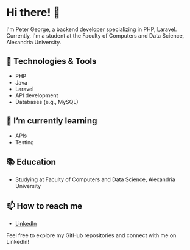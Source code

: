 # Hi there! 👋

I'm Peter George, a backend developer specializing in PHP, Laravel.
Currently, I'm a student at the Faculty of Computers and Data Science, Alexandria University.

## 🔧 Technologies & Tools
- PHP
- Java
- Laravel
- API development
- Databases (e.g., MySQL)

## 🌱 I’m currently learning
- APIs
- Testing

## 📚 Education
- Studying at Faculty of Computers and Data Science, Alexandria University

## 📫 How to reach me
- [LinkedIn](https://www.linkedin.com/in/petergeorgenaiem/)

Feel free to explore my GitHub repositories and connect with me on LinkedIn!

